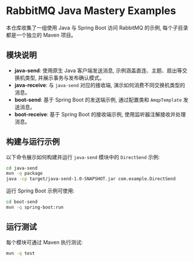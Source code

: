 # RabbitMQ Java Mastery Examples

本仓库收集了一组使用 Java 与 Spring Boot 访问 RabbitMQ 的示例, 每个子目录都是一个独立的 Maven 项目。

## 模块说明

- **java-send**: 使用原生 Java 客户端发送消息, 示例涵盖直连、主题、扇出等交换机类型, 并展示事务与发布确认模式。
- **java-receive**: 与 `java-send` 对应的接收端, 演示如何消费不同交换机类型的消息。
- **boot-send**: 基于 Spring Boot 的发送端示例, 通过配置类和 `AmqpTemplate` 发送消息。
- **boot-receive**: 基于 Spring Boot 的接收端示例, 使用监听器注解接收并处理消息。

## 构建与运行示例

以下命令展示如何构建并运行 `java-send` 模块中的 `DirectSend` 示例:

```bash
cd java-send
mvn -q package
java -cp target/java-send-1.0-SNAPSHOT.jar com.example.DirectSend
```

运行 Spring Boot 示例可使用:

```bash
cd boot-send
mvn -q spring-boot:run
```

## 运行测试

每个模块可通过 Maven 执行测试:

```bash
mvn -q test
```

